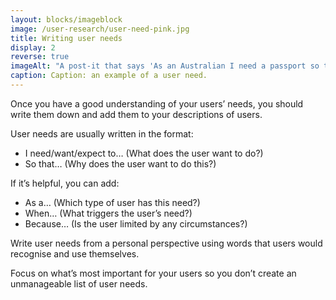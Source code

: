 ```yaml
---
layout: blocks/imageblock
image: /user-research/user-need-pink.jpg
title: Writing user needs
display: 2
reverse: true
imageAlt: "A post-it that says 'As an Australian I need a passport so that I can go overseas and prove who I am'."
caption: Caption: an example of a user need.
---
```


Once you have a good understanding of your users’ needs, you should write them down and add them to your descriptions of users.


User needs are usually written in the format:
- I need/want/expect to… (What does the user want to do?)
- So that… (Why does the user want to do this?)


If it’s helpful, you can add:
- As a… (Which type of user has this need?)
- When… (What triggers the user’s need?)
- Because… (Is the user limited by any circumstances?)


Write user needs from a personal perspective using words that users would recognise and use themselves.


Focus on what’s most important for your users so you don’t create an unmanageable list of user needs.
